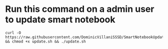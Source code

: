 # Run this command on a admin user to update smart notebook 

```
curl -O https://raw.githubusercontent.com/DominicVillaniSSSD/SmartNotebookUpdate/main/SmartNotebookUpdate.sh && chmod +x update.sh && ./update.sh
```
